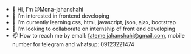 - 👋 Hi, I’m @Mona-jahanshahi
- 👀 I’m interested in frontend developing
- 🌱 I’m currently learning css, html, javascript, json, ajax, bootstrap
- 💞️ I’m looking to collaborate on internship of front end developing
- 📫 How to reach me by email: fateme.jahanshahi@gmail.com, mobile number for telegram and whatsup: 09123221474

<!---
Mona-jahanshahi/Mona-jahanshahi is a ✨ special ✨ repository because its `README.md` (this file) appears on your GitHub profile.
You can click the Preview link to take a look at your changes.
--->
